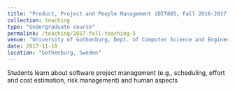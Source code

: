 ```yaml
---
title: "Product, Project and People Management (DIT885, Fall 2016-2017, approx. 65 Students)"
collection: teaching
type: "Undergraduate course"
permalink: /teaching/2017-fall-teaching-5
venue: "University of Gothenburg, Dept. of Computer Science and Engineering (SEM Bachelor Program)"
date: 2017-11-10
location: "Gothenburg, Sweden"
---
```

Students learn about software project management (e.g., scheduling, effort and cost estimation, risk management) and human aspects
